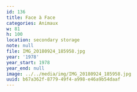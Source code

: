 ```yaml
---
id: 136
title: Face à Face
categories: Animaux
w: 81
h: 100
location: secondary storage
note: null
file: IMG_20180924_185958.jpg
year: '1978'
year_start: 1978
year_end: null
image: ../../media/img/IMG_20180924_185958.jpg
uuid: b67a362f-8779-49f4-a998-e46a9b54daaf
---
```


